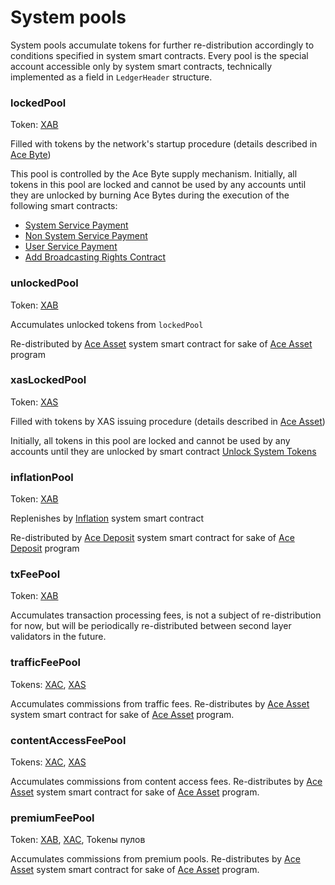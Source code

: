 # System pools

System pools accumulate tokens for further re-distribution accordingly to conditions specified in system smart contracts. Every pool is the special account accessible only by system smart contracts, technically implemented as a field in `LedgerHeader` structure.


### lockedPool

Token: [XAB][1]

Filled with tokens by the network's startup procedure (details described in [Ace Byte][1])

This pool is controlled by the Ace Byte supply mechanism. Initially, all tokens in this pool are locked and cannot be used by any accounts until they are unlocked by burning Ace Bytes during the execution of the following smart contracts:

- [System Service Payment][10]
- [Non System Service Payment][11]
- [User Service Payment][12]
- [Add Broadcasting Rights Contract][13]

### unlockedPool

Token: [XAB][1]

Accumulates unlocked tokens from `lockedPool`

Re-distributed by [Ace Asset][3] system smart contract for sake of [Ace Asset][4] program


### xasLockedPool

Token: [XAS][9]

Filled with tokens by XAS issuing procedure (details described in [Ace Asset][9])

Initially, all tokens in this pool are locked and cannot be used by any accounts until they are unlocked by smart contract [Unlock System Tokens][14]


### inflationPool

Token: [XAB][1]

Replenishes by [Inflation][5]  system smart contract

Re-distributed by [Ace Deposit][6] system smart contract for sake of [Ace Deposit][7] program


### txFeePool

Token: [XAB][1]

Accumulates transaction processing fees, is not a subject of re-distribution for now, but will be periodically re-distributed between second layer validators in the future.


### trafficFeePool

Tokens: [XAC][8], [XAS][9]

Accumulates commissions from traffic fees. Re-distributes by [Ace Asset][3] system smart contract for sake of [Ace Asset][4] program.


### contentAccessFeePool

Tokens: [XAC][8], [XAS][9]

Accumulates commissions from content access fees. Re-distributes by [Ace Asset][3] system smart contract for sake of [Ace Asset][4] program.


### premiumFeePool

Token: [XAB][1], [XAC][8], Tokenы пулов

Accumulates commissions from premium pools. Re-distributes by [Ace Asset][3] system smart contract for sake of [Ace Asset][4] program.



[1]: ../system-tokens/ace-byte.md
[3]: ../list-of-operations/ace-asset.md
[4]: ../services/ace-asset.md
[5]: ../list-of-operations/inflation.md
[6]: ../list-of-operations/ace-deposit.md
[7]: ../services/ace-deposit.md
[8]: ../system-tokens/ace-coin.md
[9]: ../system-tokens/ace-asset.md
[10]: ../list-of-operations/system-service-payment.md
[11]: ../list-of-operations/non-system-service-payment.md
[12]: ../list-of-operations/user-service-payment.md
[13]: ../list-of-operations/add-broadcasting-rights-contract.md
[14]: ../list-of-operations/unlock-system-tokens.md
